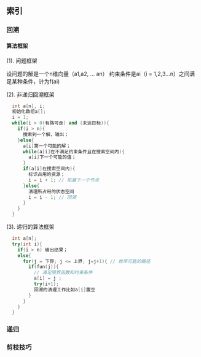 ## 索引
### 回溯
#### 算法框架
(1). 问题框架

设问题的解是一个n维向量（a1,a2, ... an） 约束条件是ai（i = 1,2,3...n）之间满足某种条件，计为f(ai)

(2). 非递归回溯框架
```c++
  int a[n], i;
  初始化数组a[];
  i = 1;
  while(i > 0(有路可走) and (未达目标)){
    if(i > n){
      搜索到一个解，输出；
    }else{
      a[i]第一个可能的解；
      while(a[i]在不满足约束条件且在搜索空间内){
        a[i]下一个可能的值；
      }
      if(a[i]在搜索空间内){
        标识占用的资源；
        i = i + 1; // 拓展下一个节点
      }else{
        清理所占用的状态空间
        i = i - 1; // 回溯
      }
    }
  }

```

(3). 递归的算法框架
```c++
  int a[n];
  try(int i){
    if(i > n) 输出结果；
    else{
      for(j = 下界; j <= 上界; j=j+1){ // 枚举可能的路径
        if(fun(j)){
          // 满足限界函数和约束条件
          a[i] = j ;
          try(i+1);
          回溯的清理工作比如a[i]置空
        }
      }
    }
  }
```

### 递归
### 剪枝技巧